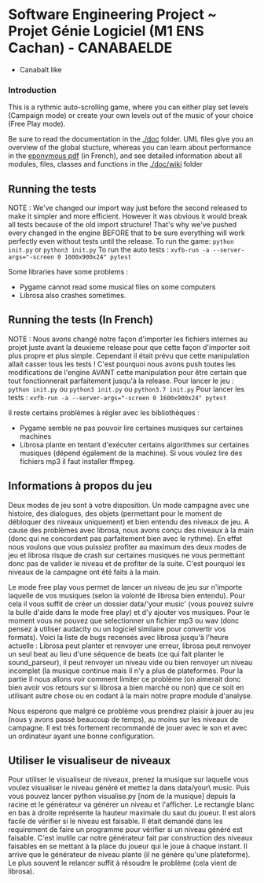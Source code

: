 # Software Engineering Project ~ Projet Génie Logiciel (M1 ENS Cachan) - CANABAELDE
- Canabalt like

### Introduction

This is a rythmic auto-scrolling game, where you can either play set levels (Campaign mode) or create your own levels out of the music of your choice (Free Play mode).


Be sure to read the documentation in the [./doc](./doc) folder. UML files give you an overview of the global stucture, whereas you can learn about performance in the [eponymous pdf](./doc/performances.pdf) (in French), and see detailed information about all modules, files, classes and functions in the [./doc/wiki](./doc/wiki) folder

## Running the tests
NOTE : We've changed our import way just before the second released to make it simpler and more efficient. However it was obvious it would break all tests because of the old import structure! That's why we've pushed every changed in the engine BEFORE that to be sure everything will work perfectly even without tests until the release.
To run the game: ```python init.py``` or ```python3 init.py```
To run the auto tests : ```xvfb-run -a --server-args="-screen 0 1600x900x24" pytest```

Some libraries have some problems :
- Pygame cannot read some musical files on some computers
- Librosa also crashes sometimes.

## Running the tests (In French)
NOTE : Nous avons changé notre façon d'importer les fichiers internes au projet juste avant la deuxieme release pour que cette façon d'importer soit plus propre et plus simple. Cependant il était prévu que cette manipulation allait casser tous les tests ! C'est pourquoi nous avons push toutes les modifications de l'engine AVANT cette manipulation pour être certain que tout fonctionnerait parfaitement jusqu'à la release.
Pour lancer le jeu : ```python init.py``` ou ```python3 init.py``` ou ```python3.7 init.py``` 
Pour lancer les tests : ```xvfb-run -a --server-args="-screen 0 1600x900x24" pytest```

Il reste certains problèmes à régler avec les bibliothèques :
- Pygame semble ne pas pouvoir lire certaines musiques sur certaines machines
- Librosa plante en tentant d'exécuter certains algorithmes sur certaines musiques (dépend également de la machine). Si vous voulez lire des fichiers mp3 il faut installer ffmpeg.

## Informations à propos du jeu
Deux modes de jeu sont à votre disposition. Un mode campagne avec une histoire, des dialogues, des objets (permettant pour le moment de débloquer des niveaux uniquement) et bien entendu des niveaux de jeu. A cause des problèmes avec librosa, nous avons conçu des niveaux à la main (donc qui ne concordent pas parfaitement bien avec le rythme). En effet nous voulons que vous puissiez profiter au maximum des deux modes de jeu et librosa risque de crash sur certaines musiques ne vous permettant donc pas de valider le niveau et de profiter de la suite. C'est pourquoi les niveaux de la campagne ont été faits à la main.

Le mode free play vous permet de lancer un niveau de jeu sur n'importe laquelle de vos musiques (selon la volonté de librosa bien entendu). Pour cela il vous suffit de créer un dossier data/'your music' (vous pouvez suivre la bulle d'aide dans le mode free play) et d'y ajouter vos musiques. Pour le moment vous ne pouvez que selectionner un fichier mp3 ou wav (donc pensez à utiliser audacity ou un logiciel similaire pour convertir vos formats). Voici la liste de bugs recensés avec librosa jusqu'à l'heure actuelle : Librosa peut planter et renvoyer une erreur, librosa peut renvoyer un seul beat au lieu d'une séquence de beats (ce qui fait planter le sound_parseur), il peut renvoyer un niveau vide ou bien renvoyer un niveau incomplet (la musique continue mais il n'y a plus de plateformes. Pour la partie II nous allons voir comment limiter ce problème (on aimerait donc bien avoir vos retours sur si librosa a bien marché ou non) que ce soit en utilisant autre chose ou en codant à la main notre propre module d'analyse.

Nous esperons que malgré ce problème vous prendrez plaisir à jouer au jeu (nous y avons passé beaucoup de temps), au moins sur les niveaux de campagne. Il est très fortement recommandé de jouer avec le son et avec un ordinateur ayant une bonne configuration.

## Utiliser le visualiseur de niveaux
Pour utiliser le visualiseur de niveaux, prenez la musique sur laquelle vous voulez visualiser le niveau généré et mettez la dans data/your\ music. Puis vous pouvez lancer python visualise.py [nom de la musique] depuis la racine et le générateur va générer un niveau et l'afficher. Le rectangle blanc en bas à droite représente la hauteur maximale du saut du joueur. Il est alors facile de vérifier si le niveau est faisable. Il était demandé dans les requirement de faire un programme pour vérifier si un niveau généré est faisable. C'est inutile car notre générateur fait par construction des niveaux faisables en se mettant à la place du joueur qui le joue à chaque instant. Il arrive que le générateur de niveau plante (il ne génère qu'une plateforme). Le plus souvent le relancer suffit à résoudre le problème (cela vient de librosa).


